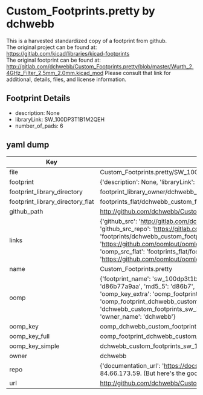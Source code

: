 # Custom_Footprints.pretty by dchwebb  
This is a harvested standardized copy of a footprint from github.  
The original project can be found at:  
https://gitlab.com/kicad/libraries/kicad-footprints  
The original footprint can be found at:
http://gitlab.com/dchwebb/Custom_Footprints.pretty/blob/master/Wurth_2.4GHz_Filter_2.5mm_2.0mm.kicad_mod
Please consult that link for additional, details, files, and license information.  
## Footprint Details
* description: None  
* libraryLink: SW_100DP3T1B1M2QEH  
* number_of_pads: 6  
## yaml dump  
| Key | Value |  
| --- | --- |  
| file | Custom_Footprints.pretty/SW_100DP3T1B1M2QEH.kicad_mod |  
| footprint | {'description': None, 'libraryLink': 'SW_100DP3T1B1M2QEH', 'number_of_pads': 6} |  
| footprint_library_directory | footprint_library_owner/dchwebb_Custom_Footprints.pretty |  
| footprint_library_directory_flat | footprints_flat/dchwebb_custom_footprints_sw_100dp3t1b1m2qeh/working |  
| github_path | http://github.com/dchwebb/Custom_Footprints.pretty/blob/master/SW_100DP3T1B1M2QEH.kicad_mod |  
| links | {'github_src': 'http://gitlab.com/dchwebb/Custom_Footprints.pretty/blob/master/Wurth_2.4GHz_Filter_2.5mm_2.0mm.kicad_mod', 'github_src_repo': 'https://gitlab.com/kicad/libraries/kicad-footprints', 'oomp_bot': 'footprints/dchwebb_custom_footprints_sw_100dp3t1b1m2qeh/working', 'oomp_bot_github': 'https://github.com/oomlout/oomlout_oomp_footprint_bot/tree/main/footprints/dchwebb_custom_footprints_sw_100dp3t1b1m2qeh/working', 'oomp_src_flat': 'footprints_flat/footprints_flat/dchwebb_custom_footprints_sw_100dp3t1b1m2qeh/working', 'oomp_src_flat_github': 'https://github.com/oomlout/oomlout_oomp_footprint_src/tree/main/footprints_flat/dchwebb_custom_footprints_sw_100dp3t1b1m2qeh/working'} |  
| name | Custom_Footprints.pretty |  
| oomp | {'footprint_name': 'sw_100dp3t1b1m2qeh', 'library_name': 'custom_footprints', 'md5': 'd86b77a9aa370e447f0b29a3b6176825', 'md5_10': 'd86b77a9aa', 'md5_5': 'd86b7', 'md5_6': 'd86b77', 'oomp_key': 'oomp_dchwebb_custom_footprints_sw_100dp3t1b1m2qeh', 'oomp_key_extra': 'oomp_footprint_dchwebb_custom_footprints_sw_100dp3t1b1m2qeh', 'oomp_key_full': 'oomp_footprint_dchwebb_custom_footprints_sw_100dp3t1b1m2qeh_d86b77', 'oomp_key_simple': 'dchwebb_custom_footprints_sw_100dp3t1b1m2qeh', 'original_filename': 'Custom_Footprints.pretty/SW_100DP3T1B1M2QEH.kicad_mod', 'owner_name': 'dchwebb'} |  
| oomp_key | oomp_dchwebb_custom_footprints_sw_100dp3t1b1m2qeh |  
| oomp_key_full | oomp_footprint_dchwebb_custom_footprints_sw_100dp3t1b1m2qeh |  
| oomp_key_simple | dchwebb_custom_footprints_sw_100dp3t1b1m2qeh |  
| owner | dchwebb |  
| repo | {'documentation_url': 'https://docs.github.com/rest/overview/resources-in-the-rest-api#rate-limiting', 'message': "API rate limit exceeded for 84.66.173.59. (But here's the good news: Authenticated requests get a higher rate limit. Check out the documentation for more details.)"} |  
| url | http://github.com/dchwebb/Custom_Footprints.pretty |  

